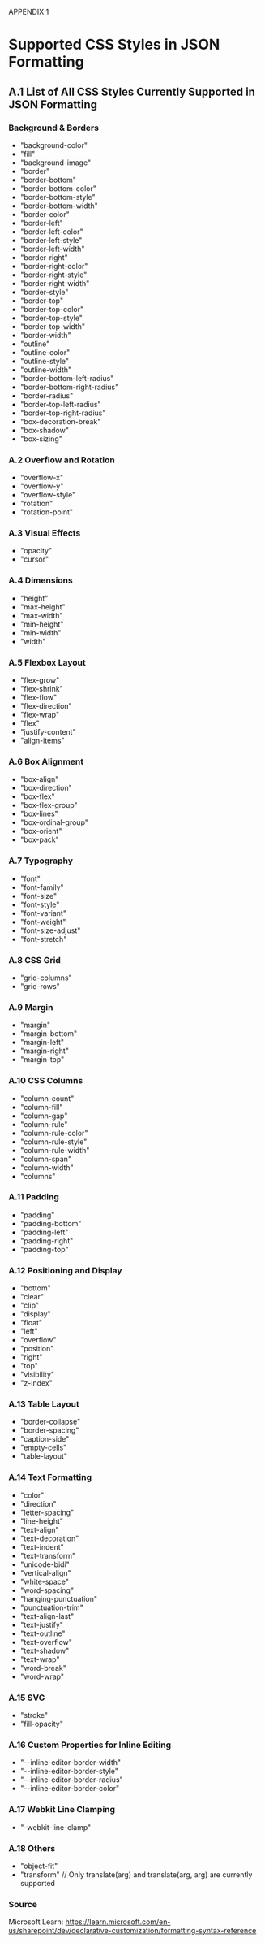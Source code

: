 APPENDIX 1

# Supported CSS Styles in JSON Formatting

## A.1 List of All CSS Styles Currently Supported in JSON Formatting

### Background & Borders
* "background-color"
* "fill"
* "background-image"
* "border"
* "border-bottom"
* "border-bottom-color"
* "border-bottom-style"
* "border-bottom-width"
* "border-color"
* "border-left"
* "border-left-color"
* "border-left-style"
* "border-left-width"
* "border-right"
* "border-right-color"
* "border-right-style"
* "border-right-width"
* "border-style"
* "border-top"
* "border-top-color"
* "border-top-style"
* "border-top-width"
* "border-width"
* "outline"
* "outline-color"
* "outline-style"
* "outline-width"
* "border-bottom-left-radius"
* "border-bottom-right-radius"
* "border-radius"
* "border-top-left-radius"
* "border-top-right-radius"
* "box-decoration-break"
* "box-shadow"
* "box-sizing"

### A.2 Overflow and Rotation
* "overflow-x"
* "overflow-y"
* "overflow-style"
* "rotation"
* "rotation-point"

### A.3 Visual Effects
* "opacity"
* "cursor"

### A.4 Dimensions
* "height"
* "max-height"
* "max-width"
* "min-height"
* "min-width"
* "width"

### A.5 Flexbox Layout
* "flex-grow"
* "flex-shrink"
* "flex-flow"
* "flex-direction"
* "flex-wrap"
* "flex"
* "justify-content"
* "align-items"

### A.6 Box Alignment
* "box-align"
* "box-direction"
* "box-flex"
* "box-flex-group"
* "box-lines"
* "box-ordinal-group"
* "box-orient"
* "box-pack"

### A.7 Typography
* "font"
* "font-family"
* "font-size"
* "font-style"
* "font-variant"
* "font-weight"
* "font-size-adjust"
* "font-stretch"

### A.8 CSS Grid
* "grid-columns"
* "grid-rows"

### A.9 Margin
* "margin"
* "margin-bottom"
* "margin-left"
* "margin-right"
* "margin-top"

### A.10 CSS Columns
* "column-count"
* "column-fill"
* "column-gap"
* "column-rule"
* "column-rule-color"
* "column-rule-style"
* "column-rule-width"
* "column-span"
* "column-width"
* "columns"

### A.11 Padding
* "padding"
* "padding-bottom"
* "padding-left"
* "padding-right"
* "padding-top"

### A.12 Positioning and Display
* "bottom"
* "clear"
* "clip"
* "display"
* "float"
* "left"
* "overflow"
* "position"
* "right"
* "top"
* "visibility"
* "z-index"

### A.13 Table Layout
* "border-collapse"
* "border-spacing"
* "caption-side"
* "empty-cells"
* "table-layout"

### A.14 Text Formatting
* "color"
* "direction"
* "letter-spacing"
* "line-height"
* "text-align"
* "text-decoration"
* "text-indent"
* "text-transform"
* "unicode-bidi"
* "vertical-align"
* "white-space"
* "word-spacing"
* "hanging-punctuation"
* "punctuation-trim"
* "text-align-last"
* "text-justify"
* "text-outline"
* "text-overflow"
* "text-shadow"
* "text-wrap"
* "word-break"
* "word-wrap"

### A.15 SVG
* "stroke"
* "fill-opacity"

### A.16 Custom Properties for Inline Editing
* "--inline-editor-border-width"
* "--inline-editor-border-style"
* "--inline-editor-border-radius"
* "--inline-editor-border-color"

### A.17 Webkit Line Clamping
* "-webkit-line-clamp"

### A.18 Others
* "object-fit"
* "transform" // Only translate(arg) and translate(arg, arg) are currently supported
 
### Source
Microsoft Learn: https://learn.microsoft.com/en-us/sharepoint/dev/declarative-customization/formatting-syntax-reference